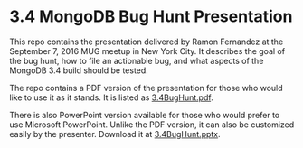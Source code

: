 # 3.4 MongoDB Bug Hunt Presentation

This repo contains the presentation delivered by Ramon Fernandez at the September 7, 2016 MUG meetup in New York City. It describes the goal of the bug hunt, how to file an actionable bug, and what aspects of the MongoDB 3.4 build should be tested.

The repo contains a PDF version of the presentation for those who would like to use it as it stands. It is listed as [3.4BugHunt.pdf](https://github.com/alimgafar/3.4_MongoDB_Bug_Hunt/blob/master/3.4BugHunt.pdf).

There is also PowerPoint version available for those who would prefer to use Microsoft PowerPoint. Unlike the PDF version, it can also be customized easily by the presenter. Download it at [3.4BugHunt.pptx](https://github.com/alimgafar/3.4_MongoDB_Bug_Hunt/blob/master/3.4BugHunt.pptx).
